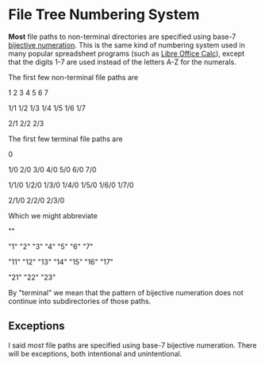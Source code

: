 File Tree Numbering System
==========================

**Most** file paths to non-terminal directories are specified using base-7
[bijective numeration](https://en.wikipedia.org/wiki/Bijective_numeration).
This is the same kind of numbering system used in many popular spreadsheet programs
(such as
[Libre Office Calc](https://www.libreoffice.org/discover/calc/)),
except that the digits 1-7 are used instead of the letters A-Z
for the numerals.

The first few non-terminal file paths are

1 2 3 4 5 6 7

1/1 1/2 1/3 1/4 1/5 1/6 1/7

2/1 2/2 2/3

The first few terminal file paths are

0

1/0 2/0 3/0 4/0 5/0 6/0 7/0

1/1/0 1/2/0 1/3/0 1/4/0 1/5/0 1/6/0 1/7/0

2/1/0 2/2/0 2/3/0

Which we might abbreviate

""

"1" "2" "3" "4" "5" "6" "7"

"11" "12" "13" "14" "15" "16" "17"

"21" "22" "23"

By "terminal" we mean that the pattern of bijective numeration
does not continue into subdirectories of those paths.

Exceptions
----------

I said _most_ file paths are specified using base-7 bijective
numeration.
There will be exceptions, both intentional and unintentional.
